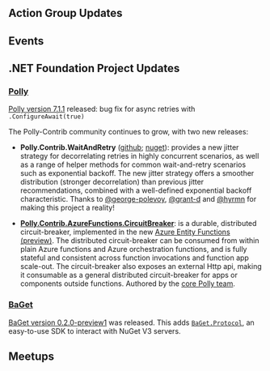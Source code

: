 ## Action Group Updates

## Events

## .NET Foundation Project Updates

### [Polly](https://github.com/App-vNext/Polly)

[Polly version 7.1.1](https://github.com/App-vNext/Polly/blob/master/CHANGELOG.md#711) released: bug fix for async retries with `.ConfigureAwait(true)`

The Polly-Contrib community continues to grow, with two new releases:

+ **Polly.Contrib.WaitAndRetry** ([github](https://github.com/Polly-Contrib/Polly.Contrib.WaitAndRetry); [nuget](https://www.nuget.org/packages/Polly.Contrib.WaitAndRetry)): provides a new jitter strategy for decorrelating retries in highly concurrent scenarios, as well as a range of helper methods for common wait-and-retry scenarios such as exponential backoff.  The new jitter strategy offers a smoother distribution (stronger decorrelation) than previous jitter recommendations, combined with a well-defined exponential backoff characteristic. Thanks to [@george-polevoy](https://github.com/george-polevoy), [@grant-d](https://github.com/grant-d) and [@hyrmn](https://github.com/hyrmn) for making this project a reality!

+ **[Polly.Contrib.AzureFunctions.CircuitBreaker](https://github.com/Polly-Contrib/Polly.Contrib.AzureFunctions.CircuitBreaker)**: is a durable, distributed circuit-breaker, implemented in the new [Azure Entity Functions (preview)](https://docs.microsoft.com/en-gb/azure/azure-functions/durable/durable-functions-entities).  The distributed circuit-breaker can be consumed from within plain Azure functions and Azure orchestration functions, and is fully stateful and consistent across function invocations and function app scale-out.  The circuit-breaker also exposes an external Http api, making it consumable as a general distributed circuit-breaker for apps or components outside functions. Authored by the [core Polly team](https://github.com/reisenberger).

### [BaGet](https://github.com/loic-sharma/BaGet)

[BaGet version 0.2.0-preview1](https://github.com/loic-sharma/BaGet/releases/tag/v0.2.0-preview1) was released. This adds [`BaGet.Protocol`](https://github.com/loic-sharma/BaGet/tree/master/src/BaGet.Protocol#bagetprotocol), an easy-to-use SDK to interact with  NuGet V3 servers.

## Meetups
